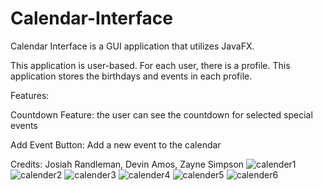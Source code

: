 # Calendar-Interface
Calendar Interface is a GUI application that utilizes JavaFX.

This application is user-based. For each user, there is a profile. This application stores the birthdays and events in each profile.

Features:

Countdown Feature: the user can see the countdown for selected special events

Add Event Button: Add a new event to the calendar
  
Credits: Josiah Randleman, Devin Amos, Zayne Simpson
![calender1](https://user-images.githubusercontent.com/69489368/127722427-6e81b0a9-b156-4330-8624-44aed35fea06.png)
![calender2](https://user-images.githubusercontent.com/69489368/127722443-d2088f9d-0a93-4ed6-90ce-8f4d88fbbce7.png)
![calender3](https://user-images.githubusercontent.com/69489368/127722446-c60d3981-4358-461f-8ed2-49e2a0337af9.png)
![calender4](https://user-images.githubusercontent.com/69489368/127722447-8d79d371-20e9-44dc-952f-4d47e4e805f0.png)
![calender5](https://user-images.githubusercontent.com/69489368/127722448-90aeb20c-6063-409e-acc7-29ca1cddd83f.png)
![calender6](https://user-images.githubusercontent.com/69489368/127722452-bee801e2-a561-4116-aeaa-a8e520256140.png)
